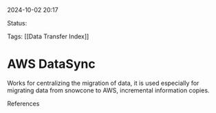 2024-10-02 20:17

Status:

Tags:
[[Data Transfer Index]]
# AWS DataSync

Works for centralizing the migration of data, it is used especially for migrating data from snowcone to AWS, incremental information copies.



References 
[]()